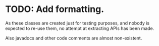 # TODO: Add formatting.

As these classes are created just for testing purposes,
and nobody is expected to re-use them,
no attempt at extracting APIs has been made.

Also javadocs and other code comments are almost non-existent.
